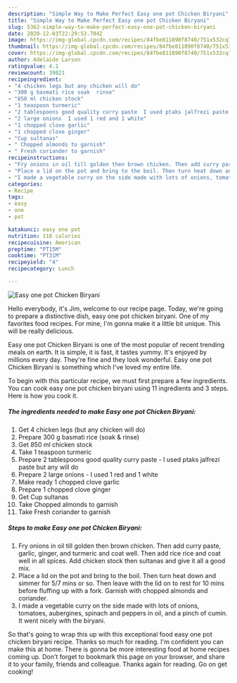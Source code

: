 ```yaml
---
description: "Simple Way to Make Perfect Easy one pot Chicken Biryani"
title: "Simple Way to Make Perfect Easy one pot Chicken Biryani"
slug: 5362-simple-way-to-make-perfect-easy-one-pot-chicken-biryani
date: 2020-12-03T22:29:53.704Z
image: https://img-global.cpcdn.com/recipes/84fbe811890f8740/751x532cq70/easy-one-pot-chicken-biryani-recipe-main-photo.jpg
thumbnail: https://img-global.cpcdn.com/recipes/84fbe811890f8740/751x532cq70/easy-one-pot-chicken-biryani-recipe-main-photo.jpg
cover: https://img-global.cpcdn.com/recipes/84fbe811890f8740/751x532cq70/easy-one-pot-chicken-biryani-recipe-main-photo.jpg
author: Adelaide Larson
ratingvalue: 4.1
reviewcount: 39821
recipeingredient:
- "4 chicken legs but any chicken will do"
- "300 g basmati rice soak  rinse"
- "850 ml chicken stock"
- "1 teaspoon turmeric"
- "2 tablespoons good quality curry paste  I used ptaks jalfrezi paste but any will do"
- "2 large onions  I used 1 red and 1 white"
- "1 chopped clove garlic"
- "1 chopped clove ginger"
- "Cup sultanas"
- " Chopped almonds to garnish"
- " Fresh coriander to garnish"
recipeinstructions:
- "Fry onions in oil till golden then brown chicken. Then add curry paste, garlic, ginger, and turmeric and coat well. Then add rice rice and coat well in all spices. Add chicken stock then sultanas and give it all a good mix."
- "Place a lid on the pot and bring to the boil. Then turn heat down and simmer for 5/7 mins or so. Then leave with the lid on to rest for 10 mins before fluffing up with a fork. Garnish with chopped almonds and coriander."
- "I made a vegetable curry on the side made with lots of onions, tomatoes, aubergines, spinach and peppers in oil, and a pinch of cumin. It went nicely with the biryani."
categories:
- Recipe
tags:
- easy
- one
- pot

katakunci: easy one pot 
nutrition: 118 calories
recipecuisine: American
preptime: "PT15M"
cooktime: "PT31M"
recipeyield: "4"
recipecategory: Lunch

---
```



![Easy one pot Chicken Biryani](https://img-global.cpcdn.com/recipes/84fbe811890f8740/751x532cq70/easy-one-pot-chicken-biryani-recipe-main-photo.jpg)

Hello everybody, it's Jim, welcome to our recipe page. Today, we're going to prepare a distinctive dish, easy one pot chicken biryani. One of my favorites food recipes. For mine, I'm gonna make it a little bit unique. This will be really delicious.



Easy one pot Chicken Biryani is one of the most popular of recent trending meals on earth. It is simple, it is fast, it tastes yummy. It's enjoyed by millions every day. They're fine and they look wonderful. Easy one pot Chicken Biryani is something which I've loved my entire life.


To begin with this particular recipe, we must first prepare a few ingredients. You can cook easy one pot chicken biryani using 11 ingredients and 3 steps. Here is how you cook it.

<!--inarticleads1-->

##### The ingredients needed to make Easy one pot Chicken Biryani:

1. Get 4 chicken legs (but any chicken will do)
1. Prepare 300 g basmati rice (soak &amp; rinse)
1. Get 850 ml chicken stock
1. Take 1 teaspoon turmeric
1. Prepare 2 tablespoons good quality curry paste - I used ptaks jalfrezi paste but any will do
1. Prepare 2 large onions - I used 1 red and 1 white
1. Make ready 1 chopped clove garlic
1. Prepare 1 chopped clove ginger
1. Get Cup sultanas
1. Take  Chopped almonds to garnish
1. Take  Fresh coriander to garnish




<!--inarticleads2-->

##### Steps to make Easy one pot Chicken Biryani:

1. Fry onions in oil till golden then brown chicken. Then add curry paste, garlic, ginger, and turmeric and coat well. Then add rice rice and coat well in all spices. Add chicken stock then sultanas and give it all a good mix.
1. Place a lid on the pot and bring to the boil. Then turn heat down and simmer for 5/7 mins or so. Then leave with the lid on to rest for 10 mins before fluffing up with a fork. Garnish with chopped almonds and coriander.
1. I made a vegetable curry on the side made with lots of onions, tomatoes, aubergines, spinach and peppers in oil, and a pinch of cumin. It went nicely with the biryani.




So that's going to wrap this up with this exceptional food easy one pot chicken biryani recipe. Thanks so much for reading. I'm confident you can make this at home. There is gonna be more interesting food at home recipes coming up. Don't forget to bookmark this page on your browser, and share it to your family, friends and colleague. Thanks again for reading. Go on get cooking!
